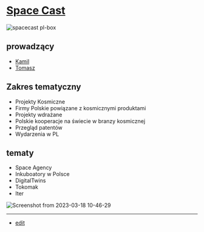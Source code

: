# [Space Cast](http://www.spacecast.pl)


![spacecast pl-box](https://user-images.githubusercontent.com/5669657/225055270-207ad5b9-8868-44c5-a3cb-7253bdb0c8eb.png)



## prowadzący

+ [Kamil](https://www.linkedin.com/in/kamilkolodzinski/)
+ [Tomasz](https://www.linkedin.com/in/tom-sapletta-com/)


## Zakres tematyczny

+ Projekty Kosmiczne
+ Firmy Polskie powiązane z kosmicznymi produktami
+ Projekty wdrażane
+ Polskie kooperacje na świecie w branzy kosmicznej
+ Przegląd patentów
+ Wydarzenia w PL


## tematy

+ Space Agency
+ Inkuboatory w Polsce
+ DigitalTwins
+ Tokomak
+ Iter


![Screenshot from 2023-03-18 10-46-29](https://user-images.githubusercontent.com/5669657/226098178-843c5820-2aaa-415a-b871-30ed582f2615.png)


---

+ [edit](https://github.com/spacecast-pl/www/edit/main/README.md)
